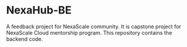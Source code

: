 # NexaHub-BE
A feedback project for NexaScale community. It is capstone project for NexaScale Cloud mentorship program. This repository contains the backend code.
